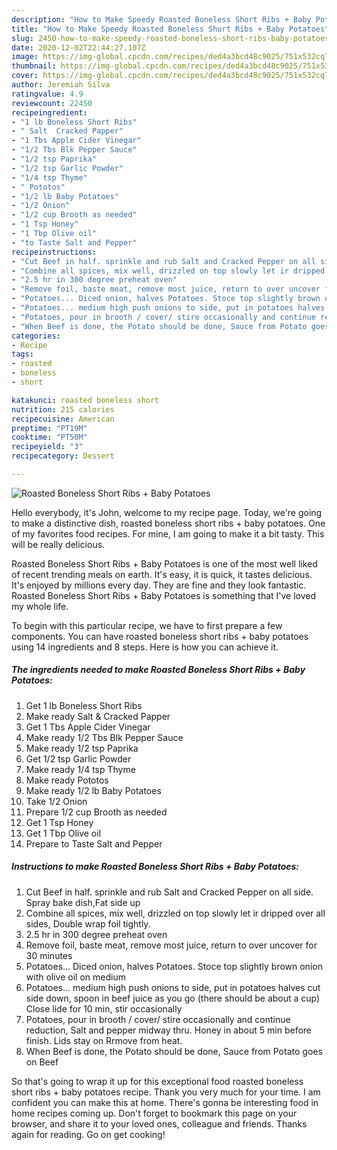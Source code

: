 ```yaml
---
description: "How to Make Speedy Roasted Boneless Short Ribs + Baby Potatoes"
title: "How to Make Speedy Roasted Boneless Short Ribs + Baby Potatoes"
slug: 2450-how-to-make-speedy-roasted-boneless-short-ribs-baby-potatoes
date: 2020-12-02T22:44:27.107Z
image: https://img-global.cpcdn.com/recipes/ded4a3bcd48c9025/751x532cq70/roasted-boneless-short-ribs-baby-potatoes-recipe-main-photo.jpg
thumbnail: https://img-global.cpcdn.com/recipes/ded4a3bcd48c9025/751x532cq70/roasted-boneless-short-ribs-baby-potatoes-recipe-main-photo.jpg
cover: https://img-global.cpcdn.com/recipes/ded4a3bcd48c9025/751x532cq70/roasted-boneless-short-ribs-baby-potatoes-recipe-main-photo.jpg
author: Jeremiah Silva
ratingvalue: 4.9
reviewcount: 22450
recipeingredient:
- "1 lb Boneless Short Ribs"
- " Salt  Cracked Papper"
- "1 Tbs Apple Cider Vinegar"
- "1/2 Tbs Blk Pepper Sauce"
- "1/2 tsp Paprika"
- "1/2 tsp Garlic Powder"
- "1/4 tsp Thyme"
- " Pototos"
- "1/2 lb Baby Potatoes"
- "1/2 Onion"
- "1/2 cup Brooth as needed"
- "1 Tsp Honey"
- "1 Tbp Olive oil"
- "to Taste Salt and Pepper"
recipeinstructions:
- "Cut Beef in half. sprinkle and rub Salt and Cracked Pepper on all side. Spray bake dish,Fat side up"
- "Combine all spices, mix well, drizzled on top slowly let ir dripped over all sides, Double wrap foil tightly."
- "2.5 hr in 300 degree preheat oven"
- "Remove foil, baste meat, remove most juice, return to over uncover for 30 minutes"
- "Potatoes... Diced onion, halves Potatoes. Stoce top slightly brown onion with olive oil on medium"
- "Potatoes... medium high push onions to side, put in potatoes halves cut side down, spoon in beef juice as you go (there should be about a cup) Close lide for 10 min, stir occasionally"
- "Potatoes, pour in brooth / cover/ stire occasionally and continue reduction, Salt and pepper midway thru. Honey in about 5 min before finish. Lids stay on Rrmove from heat."
- "When Beef is done, the Potato should be done, Sauce from Potato goes on Beef"
categories:
- Recipe
tags:
- roasted
- boneless
- short

katakunci: roasted boneless short 
nutrition: 215 calories
recipecuisine: American
preptime: "PT19M"
cooktime: "PT50M"
recipeyield: "3"
recipecategory: Dessert

---
```



![Roasted Boneless Short Ribs + Baby Potatoes](https://img-global.cpcdn.com/recipes/ded4a3bcd48c9025/751x532cq70/roasted-boneless-short-ribs-baby-potatoes-recipe-main-photo.jpg)

Hello everybody, it's John, welcome to my recipe page. Today, we're going to make a distinctive dish, roasted boneless short ribs + baby potatoes. One of my favorites food recipes. For mine, I am going to make it a bit tasty. This will be really delicious.



Roasted Boneless Short Ribs + Baby Potatoes is one of the most well liked of recent trending meals on earth. It's easy, it is quick, it tastes delicious. It's enjoyed by millions every day. They are fine and they look fantastic. Roasted Boneless Short Ribs + Baby Potatoes is something that I've loved my whole life.


To begin with this particular recipe, we have to first prepare a few components. You can have roasted boneless short ribs + baby potatoes using 14 ingredients and 8 steps. Here is how you can achieve it.

<!--inarticleads1-->

##### The ingredients needed to make Roasted Boneless Short Ribs + Baby Potatoes:

1. Get 1 lb Boneless Short Ribs
1. Make ready  Salt &amp; Cracked Papper
1. Get 1 Tbs Apple Cider Vinegar
1. Make ready 1/2 Tbs Blk Pepper Sauce
1. Make ready 1/2 tsp Paprika
1. Get 1/2 tsp Garlic Powder
1. Make ready 1/4 tsp Thyme
1. Make ready  Pototos
1. Make ready 1/2 lb Baby Potatoes
1. Take 1/2 Onion
1. Prepare 1/2 cup Brooth as needed
1. Get 1 Tsp Honey
1. Get 1 Tbp Olive oil
1. Prepare to Taste Salt and Pepper




<!--inarticleads2-->

##### Instructions to make Roasted Boneless Short Ribs + Baby Potatoes:

1. Cut Beef in half. sprinkle and rub Salt and Cracked Pepper on all side. Spray bake dish,Fat side up
1. Combine all spices, mix well, drizzled on top slowly let ir dripped over all sides, Double wrap foil tightly.
1. 2.5 hr in 300 degree preheat oven
1. Remove foil, baste meat, remove most juice, return to over uncover for 30 minutes
1. Potatoes... Diced onion, halves Potatoes. Stoce top slightly brown onion with olive oil on medium
1. Potatoes... medium high push onions to side, put in potatoes halves cut side down, spoon in beef juice as you go (there should be about a cup) Close lide for 10 min, stir occasionally
1. Potatoes, pour in brooth / cover/ stire occasionally and continue reduction, Salt and pepper midway thru. Honey in about 5 min before finish. Lids stay on Rrmove from heat.
1. When Beef is done, the Potato should be done, Sauce from Potato goes on Beef




So that's going to wrap it up for this exceptional food roasted boneless short ribs + baby potatoes recipe. Thank you very much for your time. I am confident you can make this at home. There's gonna be interesting food in home recipes coming up. Don't forget to bookmark this page on your browser, and share it to your loved ones, colleague and friends. Thanks again for reading. Go on get cooking!
